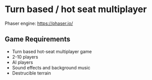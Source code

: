 # Turn based / hot seat multiplayer

Phaser engine: https://phaser.io/

## Game Requirements

- Turn based hot-seat multiplayer game
- 2-10 players
- AI players
- Sound effects and background music
- Destrucible terrain